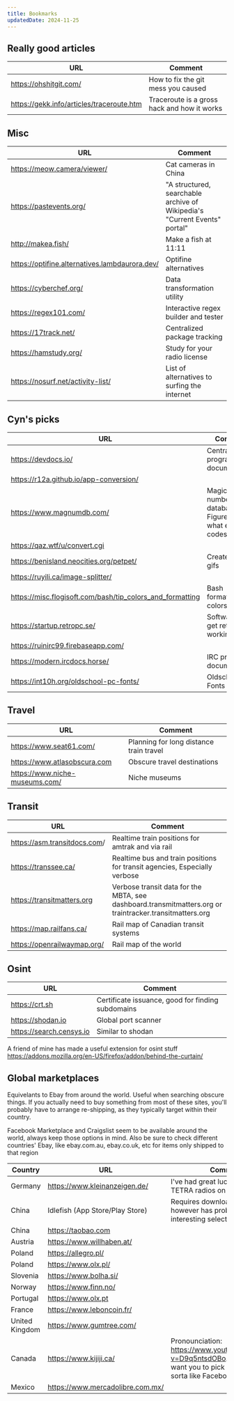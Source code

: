 ```yaml
---
title: Bookmarks
updatedDate: 2024-11-25
---
```


## Really good articles

| URL                                         | Comment                                     |
| ------------------------------------------- | ------------------------------------------- |
| <https://ohshitgit.com/>                    | How to fix the git mess you caused          |
| <https://gekk.info/articles/traceroute.htm> | Traceroute is a gross hack and how it works |

## Misc

| URL                                              | Comment                                                                   |
| ------------------------------------------------ | ------------------------------------------------------------------------- |
| <https://meow.camera/viewer/>                    | Cat cameras in China                                                      |
| <https://pastevents.org/>                        | "A structured, searchable archive of Wikipedia's "Current Events" portal" |
| <http://makea.fish/>                             | Make a fish at 11:11                                                      |
| <https://optifine.alternatives.lambdaurora.dev/> | Optifine alternatives                                                     |
| <https://cyberchef.org/>                         | Data transformation utility                                               |
| <https://regex101.com/>                          | Interactive regex builder and tester                                      |
| <https://17track.net/>                           | Centralized package tracking                                              |
| <https://hamstudy.org/>                          | Study for your radio license                                              |
| <https://nosurf.net/activity-list/>              | List of alternatives to surfing the internet                              |

## Cyn's picks

| URL                                                         | Comment                                                  |
| ----------------------------------------------------------- | -------------------------------------------------------- |
| <https://devdocs.io/>                                       | Centralized programming documentation                    |
| <https://r12a.github.io/app-conversion/>                    |                                                          |
| <https://www.magnumdb.com/>                                 | Magic numbers database: Figure out what error codes mean |
| <https://qaz.wtf/u/convert.cgi>                             |                                                          |
| <https://benisland.neocities.org/petpet/>                   | Create Petpet gifs                                       |
| <https://ruyili.ca/image-splitter/>                         |                                                          |
| <https://misc.flogisoft.com/bash/tip_colors_and_formatting> | Bash formatting and colors                               |
| <https://startup.retropc.se/>                               | Software to get retro PC's working                       |
| <https://ruinirc99.firebaseapp.com/>                        |                                                          |
| <https://modern.ircdocs.horse/>                             | IRC protocol documentation                               |
| <https://int10h.org/oldschool-pc-fonts/>                    | Oldschool PC Fonts                                       |

## Travel

| URL                              | Comment                                 |
| -------------------------------- | --------------------------------------- |
| <https://www.seat61.com/>        | Planning for long distance train travel |
| <https://www.atlasobscura.com>   | Obscure travel destinations             |
| <https://www.niche-museums.com/> | Niche museums                           |

## Transit

| URL                            | Comment                                                                                                 |
| ------------------------------ | ------------------------------------------------------------------------------------------------------- |
| <https://asm.transitdocs.com>/ | Realtime train positions for amtrak and via rail                                                        |
| <https://transsee.ca/>         | Realtime bus and train positions for transit agencies, Especially verbose                               |
| <https://transitmatters.org>   | Verbose transit data for the MBTA, see dashboard.transmitmatters.org or traintracker.transitmatters.org |
| <https://map.railfans.ca/>     | Rail map of Canadian transit systems                                                                    |
| <https://openrailwaymap.org/>  | Rail map of the world                                                                                   |

## Osint

| URL                        | Comment                                           |
| -------------------------- | ------------------------------------------------- |
| <https://crt.sh>           | Certificate issuance, good for finding subdomains |
| <https://shodan.io>        | Global port scanner                               |
| <https://search.censys.io> | Similar to shodan                                 |

A friend of mine has made a useful extension for osint stuff <https://addons.mozilla.org/en-US/firefox/addon/behind-the-curtain/>

## Global marketplaces

Equivelants to Ebay from around the world. Useful when searching obscure things. If you actually need to buy something from most of these sites, you'll probably have to arrange re-shipping, as they typically target within their country.

Facebook Marketplace and Craigslist seem to be available around the world, always keep those options in mind. Also be sure to check different countries' Ebay, like ebay.com.au, ebay.co.uk, etc for items only shipped to that region

| Country        | URL                                | Comment                                                                                                                                   |
| -------------- | ---------------------------------- | ----------------------------------------------------------------------------------------------------------------------------------------- |
| Germany        | <https://www.kleinanzeigen.de/>    | I've had great luck finding used TETRA radios on here                                                                                     |
| China          | Idlefish (App Store/Play Store)    | Requires downloading an app, however has probably the most interesting selection of items                                                 |
| China          | <https://taobao.com>               |                                                                                                                                           |
| Austria        | <https://www.willhaben.at/>        |                                                                                                                                           |
| Poland         | <https://allegro.pl/>              |                                                                                                                                           |
| Poland         | <https://www.olx.pl/>              |                                                                                                                                           |
| Slovenia       | <https://www.bolha.si/>            |                                                                                                                                           |
| Norway         | <https://www.finn.no/>             |                                                                                                                                           |
| Portugal       | <https://www.olx.pt>               |                                                                                                                                           |
| France         | <https://www.leboncoin.fr/>        |                                                                                                                                           |
| United Kingdom | <https://www.gumtree.com/>         |                                                                                                                                           |
| Canada         | <https://www.kijiji.ca/>           | Pronounciation: <https://www.youtube.com/watch?v=D9q5ntsdOBo>. Usually they want you to pick up the item, sorta like Facebook marketplace |
| Mexico         | <https://www.mercadolibre.com.mx/> |                                                                                                                                           |
